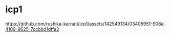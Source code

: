 # icp1


https://github.com/rushika-karnati/icp1/assets/142549134/03405951-906a-4109-9625-7ccbbd1dffa2

